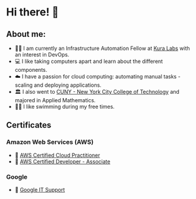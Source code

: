 # Hi there! 👋

## About me:

- :student:  I am currently an Infrastructure Automation Fellow at [Kura Labs](https://kuralabs.org/) with an interest in DevOps.
- :computer: I like taking computers apart and learn about the different components.
- :cloud: I have a passion for cloud computing: automating manual tasks - scaling and deploying applications.
- :classical_building: I also went to [CUNY - New York City College of Technology](http://www.citytech.cuny.edu/mathematics/) and majored in Applied Mathematics.
- :swimming_man: I like swimming during my free times.


## Certificates

### Amazon Web Services (AWS)

* 🥇 [AWS Certified Cloud Practitioner](https://github.com/ibrahima1289/kura-labs-academy/blob/main/certifications/aws-ccp/AWS%20Certified%20Cloud%20Practitioner%20certificate.pdf)
* 🥇 [AWS Certified Developer - Associate](https://github.com/ibrahima1289/kura-labs-academy/blob/main/certifications/aws-developer/AWS%20Certified%20Developer%20-%20Associate%20certificate.pdf)

### Google

* 🥇 [Google IT Support](https://github.com/ibrahima1289/kura-labs-academy/blob/main/certifications/google-IT-support/Google%20IT%20Support.pdf)
